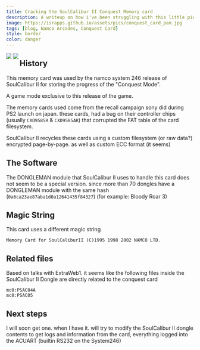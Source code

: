 ```yaml
---
title: Cracking the SoulCalibur II Conquest Memory card
description: A writeup on how i've been struggling with this little piece of history. the second rarest memcard in the world (IMO)
image: https://israpps.github.io/assets/pics/conquest_card_pan.jpg
tags: [blog, Namco Arcades, Conquest Card]
style: border
color: danger
---
```


<div id="banner" style="overflow: hidden; align-items: center; float: left;">
    <div class="" style="max-width: 40%; max-height: 40%; display: inline-block;">
        <img src ="/assets/pics/conquest_card_front.jpg" class="wow animated fadeIn">
    </div>
    <div class="" style="max-width: 40%; max-height: 40%; display: inline-block;">
        <img src ="/assets/pics/conquest_card_back.jpg" class="wow animated fadeIn">
    </div>
</div>

## History

This memory card was used by the namco system 246 release of SoulCalibur II for storing the progress of the "Conquest Mode".

A game mode exclusive to this release of the game.

The memory cards used come from the recall campaign sony did during PS2 launch on japan. these cards, had a bug on their controller chips (usually `CXD9585R` & `CXD9585AR`) that corrupted the FAT table of the card filesystem.

SoulCalibur II recycles these cards using a custom filesystem (or raw data?) encrypted page-by-page. as well as custom ECC format (it seems)

## The Software

The DONGLEMAN module that SoulCalibur II uses to handle this card does not seem to be a special version. since more than 70 dongles have a DONGLEMAN module with the same hash (`0a6ca23ae87aba1d0a12641435f84327`) (for example: Bloody Roar 3)

## Magic String

This card uses a different magic string

```Memory Card for SoulCaliburII (C)1995 1998 2002 NAMCO LTD.```

## Related files

Based on talks with ExtraWeb1. it seems like the following files inside the SoulCalibur II Dongle are directly related to the conquest card

```
mc0:PSAC04A
mc0:PSAC05
```

## Next steps

I will soon get one. when I have it. will try to modify the SoulCalibur II dongle contents to get logs and information from the card, everything logged into the ACUART (builtin RS232 on the System246)